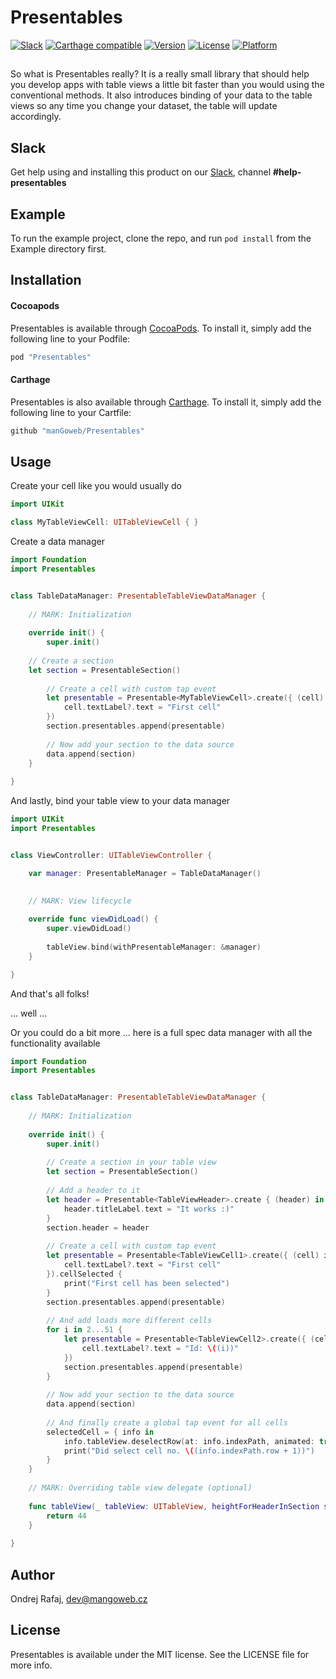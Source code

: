 # Presentables

[![Slack](https://img.shields.io/badge/join-slack-745EAF.svg?style=flat)](http://bit.ly/2B0dEyt)
[![Carthage compatible](https://img.shields.io/badge/Carthage-compatible-4BC51D.svg?style=flat)](https://github.com/Carthage/Carthage)
[![Version](https://img.shields.io/cocoapods/v/Presentables.svg?style=flat)](http://cocoapods.org/pods/Presentables)
[![License](https://img.shields.io/cocoapods/l/Presentables.svg?style=flat)](http://cocoapods.org/pods/Presentables)
[![Platform](https://img.shields.io/cocoapods/p/Presentables.svg?style=flat)](http://cocoapods.org/pods/Presentables)

## 

So what is Presentables really? It is a really small library that should help you develop apps with table views a little bit faster than you would using the conventional methods. It also introduces binding of your data to the table views so any time you change your dataset, the table will update accordingly.

## Slack

Get help using and installing this product on our [Slack](http://bit.ly/2B0dEyt), channel <b>#help-presentables</b>

## Example

To run the example project, clone the repo, and run `pod install` from the Example directory first.

## Installation

#### Cocoapods

Presentables is available through [CocoaPods](http://cocoapods.org). To install
it, simply add the following line to your Podfile:

```ruby
pod "Presentables"
```

#### Carthage

Presentables is also available through [Carthage](https://github.com/Carthage/Carthage). To install
it, simply add the following line to your Cartfile:
```ruby
github "manGoweb/Presentables"
```
## Usage

Create your cell like you would usually do

```Swift
import UIKit

class MyTableViewCell: UITableViewCell { }

```

Create a data manager

```Swift
import Foundation
import Presentables


class TableDataManager: PresentableTableViewDataManager {
    
    // MARK: Initialization
    
    override init() {
        super.init()
        
	// Create a section
	let section = PresentableSection()
	
        // Create a cell with custom tap event
        let presentable = Presentable<MyTableViewCell>.create({ (cell) in
            cell.textLabel?.text = "First cell"
        })
        section.presentables.append(presentable)
        
        // Now add your section to the data source
        data.append(section)
    }
    
}
```

And lastly, bind your table view to your data manager

```Swift
import UIKit
import Presentables


class ViewController: UITableViewController {

    var manager: PresentableManager = TableDataManager()
    
    
    // MARK: View lifecycle

    override func viewDidLoad() {
        super.viewDidLoad()
        
        tableView.bind(withPresentableManager: &manager)
    }

}
```

And that's all folks!

... well ...

Or you could do a bit more ... here is a full spec data manager with all the functionality available

```Swift
import Foundation
import Presentables


class TableDataManager: PresentableTableViewDataManager {
    
    // MARK: Initialization
    
    override init() {
        super.init()
        
        // Create a section in your table view
        let section = PresentableSection()
        
        // Add a header to it
        let header = Presentable<TableViewHeader>.create { (header) in
            header.titleLabel.text = "It works :)"
        }
        section.header = header
        
        // Create a cell with custom tap event
        let presentable = Presentable<TableViewCell1>.create({ (cell) in
            cell.textLabel?.text = "First cell"
        }).cellSelected {
            print("First cell has been selected")
        }
        section.presentables.append(presentable)
        
        // And add loads more different cells
        for i in 2...51 {
            let presentable = Presentable<TableViewCell2>.create({ (cell) in
                cell.textLabel?.text = "Id: \((i))"
            })
            section.presentables.append(presentable)
        }
        
        // Now add your section to the data source
        data.append(section)
        
        // And finally create a global tap event for all cells
        selectedCell = { info in
            info.tableView.deselectRow(at: info.indexPath, animated: true)
            print("Did select cell no. \((info.indexPath.row + 1))")
        }
    }
    
    // MARK: Overriding table view delegate (optional)
    
    func tableView(_ tableView: UITableView, heightForHeaderInSection section: Int) -> CGFloat {
        return 44
    }
    
}
```


## Author

Ondrej Rafaj, dev@mangoweb.cz

## License

Presentables is available under the MIT license. See the LICENSE file for more info.
